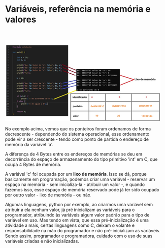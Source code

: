 # Variáveis, referência na memória e valores

<br>

![](images/exemplos-1.jpg)

No exemplo acima, vemos que os ponteiros foram ordenamos de forma decrescente - dependendo do sistema operacional, esse ordenamento pode vir a ser crescente - tendo como ponto de partida o endereço de memória da variável 'a'.

A diferença de 4 Bytes entre os endereços de memórias se deu em decorrência do espaço de armazenamento do tipo primitivo 'int' em C, que ocupa 4 Bytes de memória.

A variável 'c' foi ocupada por um **lixo de memória**. Isso se dá, porque basicamente em programação, podemos criar uma variável - reservar um espaço na memória - sem inicializa-la - atribuir um valor -, e quando fazemos isso, esse espaço de memória reservado pode já ter sido ocupado por outro valor - lixo de memória - ou não.

Algumas linguagens, python por exemplo, ao criarmos uma variável sem atribuir a ela nenhum valor, já pré inicializam as variáveis para o programador, atribuindo às variáveis algum valor padrão para o tipo de variável em uso. Mas tendo em vista, que essa pré-inicialização é uma atividade a mais, certas linguagens como C, deixam o volante e responsabilidade na mão do programador e não pré-inicializam as variáveis. Sendo assim, programador e programadora, cuidado com o uso de suas variáveis criadas e não inicializadas.